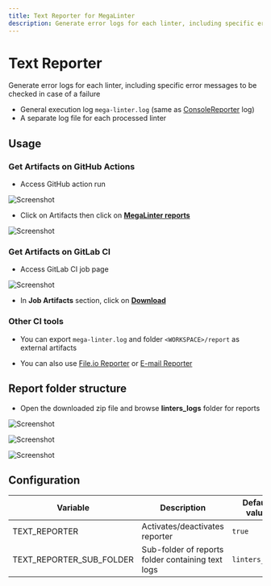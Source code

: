 ```yaml
---
title: Text Reporter for MegaLinter
description: Generate error logs for each linter, including specific error messages to be checked in case of a failure
---
```

# Text Reporter

Generate error logs for each linter, including specific error messages to be checked in case of a failure

- General execution log `mega-linter.log` (same as [ConsoleReporter](ConsoleReporter.md) log)
- A separate log file for each processed linter

## Usage

### Get Artifacts on GitHub Actions

- Access GitHub action run

![Screenshot](../assets/images/AccessActionRun.jpg)

- Click on Artifacts then click on [**MegaLinter reports**](#report-folder-structure)

![Screenshot](../assets/images/TextReporter_1.jpg)

### Get Artifacts on GitLab CI

- Access GitLab CI job page

![Screenshot](../assets/images/TextReporter_gitlab_1.jpg)

- In **Job Artifacts** section, click on [**Download**](#report-folder-structure)

### Other CI tools

- You can export `mega-linter.log` and folder `<WORKSPACE>/report` as external artifacts

- You can also use [File.io Reporter](https://megalinter.io/reporters/FileIoReporter/) or [E-mail Reporter](https://megalinter.io/reporters/EmailReporter/)

## Report folder structure

- Open the downloaded zip file and browse **linters_logs** folder for reports

![Screenshot](../assets/images/TextReporter_2.jpg)

![Screenshot](../assets/images/TextReporter_3.jpg)

![Screenshot](../assets/images/TextReporter_4.jpg)

## Configuration

| Variable                 | Description                                       | Default value  |
|--------------------------|---------------------------------------------------|----------------|
| TEXT_REPORTER            | Activates/deactivates reporter                    | `true`         |
| TEXT_REPORTER_SUB_FOLDER | Sub-folder of reports folder containing text logs | `linters_logs` |
